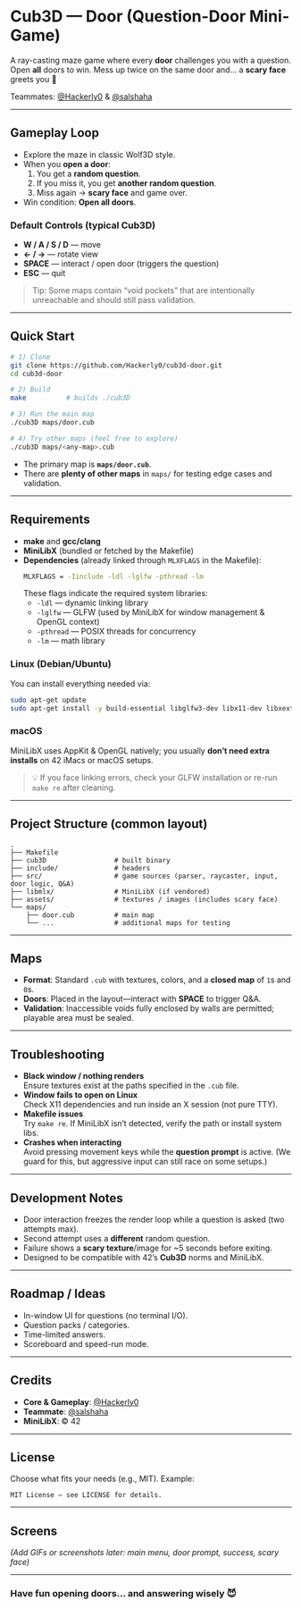 # Cub3D — **Door** (Question-Door Mini-Game)

A ray-casting maze game where every **door** challenges you with a question.  
Open **all** doors to win. Mess up twice on the same door and… a **scary face** greets you 👻

Teammates: [@Hackerly0](https://github.com/Hackerly0) & [@salshaha](https://github.com/salshaha)

---

## Gameplay Loop

- Explore the maze in classic Wolf3D style.
- When you **open a door**:
  1) You get a **random question**.  
  2) If you miss it, you get **another random question**.  
  3) Miss again → **scary face** and game over.
- Win condition: **Open all doors**.

### Default Controls (typical Cub3D)
- **W / A / S / D** — move
- **← / →** — rotate view
- **SPACE** — interact / open door (triggers the question)
- **ESC** — quit

> Tip: Some maps contain “void pockets” that are intentionally unreachable and should still pass validation.

---

## Quick Start

```bash
# 1) Clone
git clone https://github.com/Hackerly0/cub3d-door.git
cd cub3d-door

# 2) Build
make          # builds ./cub3D

# 3) Run the main map
./cub3D maps/door.cub

# 4) Try other maps (feel free to explore)
./cub3D maps/<any-map>.cub
```

- The primary map is **`maps/door.cub`**.  
- There are **plenty of other maps** in `maps/` for testing edge cases and validation.

---

## Requirements

- **make** and **gcc/clang**
- **MiniLibX** (bundled or fetched by the Makefile)
- **Dependencies** (already linked through `MLXFLAGS` in the Makefile):
  ```bash
  MLXFLAGS = -Iinclude -ldl -lglfw -pthread -lm
  ```
  These flags indicate the required system libraries:
  - `-ldl` — dynamic linking library  
  - `-lglfw` — GLFW (used by MiniLibX for window management & OpenGL context)  
  - `-pthread` — POSIX threads for concurrency  
  - `-lm` — math library  

### Linux (Debian/Ubuntu)
You can install everything needed via:
```bash
sudo apt-get update
sudo apt-get install -y build-essential libglfw3-dev libx11-dev libxext-dev libbsd-dev
```

### macOS
MiniLibX uses AppKit & OpenGL natively; you usually **don’t need extra installs** on 42 iMacs or macOS setups.

> 💡 If you face linking errors, check your GLFW installation or re-run `make re` after cleaning.

---

## Project Structure (common layout)

```
.
├── Makefile
├── cub3D                 # built binary
├── include/              # headers
├── src/                  # game sources (parser, raycaster, input, door logic, Q&A)
├── libmlx/               # MiniLibX (if vendored)
├── assets/               # textures / images (includes scary face)
└── maps/
    ├── door.cub          # main map
    └── ...               # additional maps for testing
```

---

## Maps

- **Format**: Standard `.cub` with textures, colors, and a **closed map** of `1`s and `0`s.
- **Doors**: Placed in the layout—interact with **SPACE** to trigger Q&A.
- **Validation**: Inaccessible voids fully enclosed by walls are permitted; playable area must be sealed.

---

## Troubleshooting

- **Black window / nothing renders**  
  Ensure textures exist at the paths specified in the `.cub` file.
- **Window fails to open on Linux**  
  Check X11 dependencies and run inside an X session (not pure TTY).
- **Makefile issues**  
  Try `make re`. If MiniLibX isn’t detected, verify the path or install system libs.
- **Crashes when interacting**  
  Avoid pressing movement keys while the **question prompt** is active. (We guard for this, but aggressive input can still race on some setups.)

---

## Development Notes

- Door interaction freezes the render loop while a question is asked (two attempts max).
- Second attempt uses a **different** random question.
- Failure shows a **scary texture**/image for ~5 seconds before exiting.
- Designed to be compatible with 42’s **Cub3D** norms and MiniLibX.

---

## Roadmap / Ideas

- In-window UI for questions (no terminal I/O).
- Question packs / categories.
- Time-limited answers.
- Scoreboard and speed-run mode.

---

## Credits

- **Core & Gameplay**: [@Hackerly0](https://github.com/Hackerly0)  
- **Teammate**: [@salshaha](https://github.com/salshaha)  
- **MiniLibX**: © 42

---

## License

Choose what fits your needs (e.g., MIT). Example:

```
MIT License — see LICENSE for details.
```

---

## Screens

_(Add GIFs or screenshots later: main menu, door prompt, success, scary face)_

---

### Have fun opening doors… and answering wisely 😈
